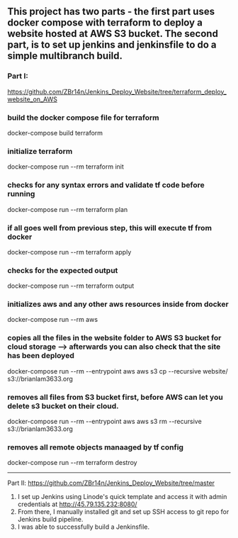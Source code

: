 ## This project has two parts - the first part uses docker compose with terraform to deploy a website hosted at AWS S3 bucket. The second part, is to set up jenkins and jenkinsfile to do a simple multibranch build.



### Part I:
https://github.com/ZBr14n/Jenkins_Deploy_Website/tree/terraform_deploy_website_on_AWS


### build the docker compose file for terraform
docker-compose build terraform

### initialize terraform
docker-compose run --rm terraform init

### checks for any syntax errors and validate tf code before running
docker-compose run --rm terraform plan

### if all goes well from previous step, this will execute tf from docker
docker-compose run --rm terraform apply

### checks for the expected output 
docker-compose run --rm terraform output

### initializes aws and any other aws resources inside from docker
docker-compose run --rm aws

### copies all the files in the website folder to AWS S3 bucket for cloud storage --> afterwards you can also check that the site has been deployed
docker-compose run --rm --entrypoint aws aws s3 cp --recursive website/ s3://brianlam3633.org

### removes all files from S3 bucket first, before AWS can let you delete s3 bucket on their cloud.
docker-compose run --rm --entrypoint aws aws s3 rm --recursive s3://brianlam3633.org

### removes all remote objects manaaged by tf config
docker-compose run --rm terraform destroy


-------------------------------------------------------------------------


Part II:
https://github.com/ZBr14n/Jenkins_Deploy_Website/tree/master

1. I set up Jenkins using Linode's quick template and access it with admin credentials at http://45.79.135.232:8080/
2. From there, I manually installed git and set up SSH access to git repo for Jenkins build pipeline.
3. I was able to successfully build a Jenkinsfile.
